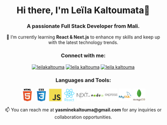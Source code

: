 <div align="center">
  <h1>Hi there, I'm Leïla Kaltoumata👋</h1>
  <h3>A passionate Full Stack Developer from Mali.</h3>

  <p>🌱 I’m currently learning <strong>React & Next.js</strong> to enhance my skills and keep up with the latest technology trends.</p>

  <h3>Connect with me:</h3>
  <p>
    <a href="https://twitter.com/leilakaltouma" target="_blank"><img align="center" src="https://raw.githubusercontent.com/rahuldkjain/github-profile-readme-generator/master/src/images/icons/Social/twitter.svg" alt="leilakaltouma" height="30" width="40" /></a>
    <a href="https://www.linkedin.com/in/le%C3%AFla-kaltouma/" target="_blank"><img align="center" src="https://raw.githubusercontent.com/rahuldkjain/github-profile-readme-generator/master/src/images/icons/Social/linked-in-alt.svg" alt="leila kaltouma" height="30" width="40" /></a>
    <a href="https://www.facebook.com/leilayasmine.kaltouma.1" target="_blank"><img align="center" src="https://raw.githubusercontent.com/rahuldkjain/github-profile-readme-generator/master/src/images/icons/Social/facebook.svg" alt="leila kaltouma" height="30" width="40" /></a>
  </p>

  <h3>Languages and Tools:</h3>
  <p>
    <img src="https://raw.githubusercontent.com/devicons/devicon/master/icons/html5/html5-original-wordmark.svg" alt="HTML5" height="40" width="40" />
    <img src="https://raw.githubusercontent.com/devicons/devicon/master/icons/css3/css3-original-wordmark.svg" alt="CSS3" height="40" width="40" />
    <img src="https://raw.githubusercontent.com/devicons/devicon/master/icons/javascript/javascript-original.svg" alt="JavaScript" height="40" width="40" />
    <img src="https://raw.githubusercontent.com/devicons/devicon/master/icons/react/react-original-wordmark.svg" alt="React" height="40" width="40" />
    <img src="https://raw.githubusercontent.com/devicons/devicon/master/icons/nextjs/nextjs-original-wordmark.svg" alt="Next.js" height="40" width="40" />
    <img src="https://raw.githubusercontent.com/devicons/devicon/master/icons/nodejs/nodejs-original-wordmark.svg" alt="Node.js" height="40" width="40" />
    <img src="https://raw.githubusercontent.com/devicons/devicon/master/icons/express/express-original-wordmark.svg" alt="Express.js" height="40" width="40" />
    <img src="https://raw.githubusercontent.com/devicons/devicon/master/icons/mysql/mysql-original-wordmark.svg" alt="MySQL" height="40" width="40" />
    <img src="https://raw.githubusercontent.com/devicons/devicon/master/icons/mongodb/mongodb-original-wordmark.svg" alt="MongoDB" height="40" width="40" />
  </p>

  <p>📫 You can reach me at <strong>yasminekaltouma@gmail.com</strong> for any inquiries or collaboration opportunities.</p>
</div>
